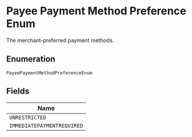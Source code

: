 
# Payee Payment Method Preference Enum

The merchant-preferred payment methods.

## Enumeration

`PayeePaymentMethodPreferenceEnum`

## Fields

| Name |
|  --- |
| `UNRESTRICTED` |
| `IMMEDIATEPAYMENTREQUIRED` |

